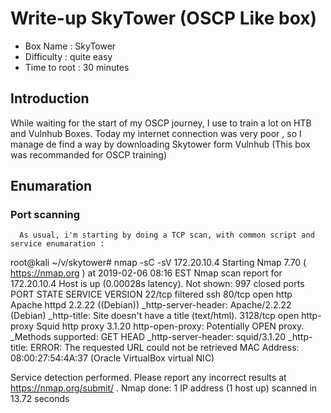# Write-up SkyTower (OSCP Like box)

- Box Name : SkyTower
- Difficulty : quite easy
- Time to root : 30 minutes

## Introduction

  While waiting for the start of my OSCP journey, I use to train a lot on HTB and Vulnhub Boxes. Today my internet connection was very poor , so I manage de find a way by downloading Skytower form Vulnhub (This box was recommanded for OSCP training)
  
  
## Enumaration

  ### Port scanning
  
      As usual, i'm starting by doing a TCP scan, with common script and service enumaration :
     
root@kali ~/v/skytower# nmap -sC -sV 172.20.10.4
Starting Nmap 7.70 ( https://nmap.org ) at 2019-02-06 08:16 EST
Nmap scan report for 172.20.10.4
Host is up (0.00028s latency).
Not shown: 997 closed ports
PORT     STATE    SERVICE    VERSION
22/tcp   filtered ssh
80/tcp   open     http       Apache httpd 2.2.22 ((Debian))
_http-server-header: Apache/2.2.22 (Debian)
_http-title: Site doesn't have a title (text/html).
3128/tcp open     http-proxy Squid http proxy 3.1.20
 http-open-proxy: Potentially OPEN proxy.
_Methods supported: GET HEAD
_http-server-header: squid/3.1.20
_http-title: ERROR: The requested URL could not be retrieved
MAC Address: 08:00:27:54:4A:37 (Oracle VirtualBox virtual NIC)

Service detection performed. Please report any incorrect results at https://nmap.org/submit/ .
Nmap done: 1 IP address (1 host up) scanned in 13.72 seconds

